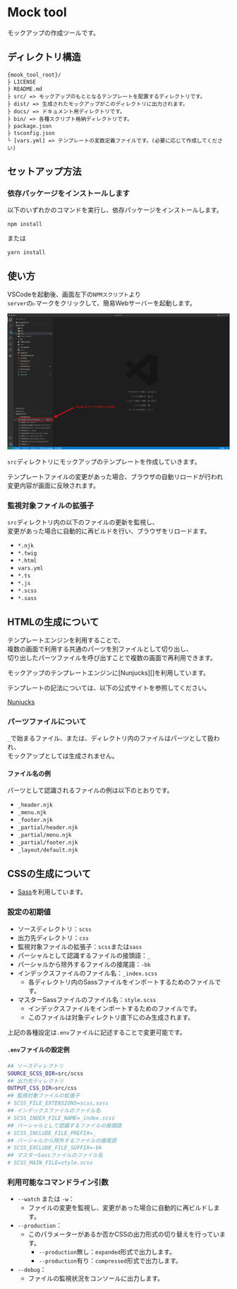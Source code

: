 Mock tool
==================

モックアップの作成ツールです。

ディレクトリ構造
-----------------

```
{mook_tool_root}/
├ LICENSE
├ README.md
├ src/ => モックアップのもととなるテンプレートを配置するディレクトリです。
├ dist/ => 生成されたモックアップがこのディレクトリに出力されます。
├ docs/ => ドキュメント用ディレクトリです。
├ bin/ => 各種スクリプト格納ディレクトリです。
├ package.json
├ tsconfig.json
└ [vars.yml] => テンプレートの変数定義ファイルです。(必要に応じて作成してください)
```

セットアップ方法
-----------------

### 依存パッケージをインストールします

以下のいずれかのコマンドを実行し、依存パッケージをインストールします。

```
npm install 
```

または

```
yarn install
```

使い方
-----------------

VSCodeを起動後、画面左下の`NPMスクリプト`より  
`server`の`▷`マークをクリックして、簡易Webサーバーを起動します。

![スナップショット](./docs/images/vscode_snapshot.png)

`src`ディレクトリにモックアップのテンプレートを作成していきます。

テンプレートファイルの変更があった場合、ブラウザの自動リロードが行われ  
変更内容が画面に反映されます。

### 監視対象ファイルの拡張子

`src`ディレクトリ内の以下のファイルの更新を監視し、  
変更があった場合に自動的に再ビルドを行い、ブラウザをリロードます。

* `*.njk`
* `*.twig`
* `*.html`
* `vars.yml`
* `*.ts`
* `*.js`
* `*.scss`
* `*.sass`

HTMLの生成について
-----------------

テンプレートエンジンを利用することで、  
複数の画面で利用する共通のパーツを別ファイルとして切り出し、  
切り出したパーツファイルを呼び出すことで複数の画面で再利用できます。

モックアップのテンプレートエンジンに[Nunjucks][]を利用しています。

テンプレートの記法については、以下の公式サイトを参照してください。

[Nunjucks](https://mozilla.github.io/nunjucks/)

### パーツファイルについて

`_`で始まるファイル、または、ディレクトリ内のファイルはパーツとして扱われ、  
モックアップとしては生成されません。

#### ファイル名の例

パーツとして認識されるファイルの例は以下のとおりです。

* `_header.njk`
* `_menu.njk`
* `_footer.njk`
* `_partial/header.njk`
* `_partial/menu.njk`
* `_partial/footer.njk`
* `_layout/default.njk`

CSSの生成について
-----------------

* [Sass](https://www.npmjs.com/package/sass)を利用しています。

### 設定の初期値

* ソースディレクトリ：`scss`
* 出力先ディレクトリ：`css`
* 監視対象ファイルの拡張子：`scss`または`sass`
* パーシャルとして認識するファイルの接頭語：`_`
* パーシャルから除外するファイルの接尾語：`-bk`
* インデックスファイルのファイル名：`_index.scss`
    * 各ディレクトリ内のSassファイルをインポートするためのファイルです。
* マスターSassファイルのファイル名：`style.scss`
    * インデックスファイルをインポートするためのファイルです。
    * このファイルは対象ディレクトリ直下にのみ生成されます。

上記の各種設定は`.env`ファイルに記述することで変更可能です。

#### `.env`ファイルの設定例

```sh
## ソースディレクトリ
SOURCE_SCSS_DIR=src/scss
## 出力先ディレクトリ
OUTPUT_CSS_DIR=src/css
## 監視対象ファイルの拡張子
# SCSS_FILE_EXTENSIONS=scss,sass
## インデックスファイルのファイル名
# SCSS_INDEX_FILE_NAME=_index.scss
## パーシャルとして認識するファイルの接頭語
# SCSS_INCLUDE_FILE_PREFIX=_
## パーシャルから除外するファイルの接尾語
# SCSS_EXCLUDE_FILE_SUFFIX=-bk
## マスターSassファイルのファイル名
# SCSS_MAIN_FILE=style.scss
```

### 利用可能なコマンドライン引数

* `--watch` または `-w`：
    * ファイルの変更を監視し、変更があった場合に自動的に再ビルドします。
* `--production`：
    * このパラメーターがあるか否かCSSの出力形式の切り替えを行っています。
        * `--production`無し：`expanded`形式で出力します。
        * `--production`有り：`compressed`形式で出力します。
* `--debug`：
    * ファイルの監視状況をコンソールに出力します。
